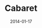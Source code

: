 ---
subheader: presented by UT/TAPS
description: "<p><span>In this quarter's season closer, director Dani Wieder presents\
  \ the 1987 revival of\_</span><em>Cabaret</em><span>\_(book by Joe Masteroff, music\
  \ by John Kander, lyrics by Fred Ebb),\_a tangled web of romances set in Weimar\
  \ Germany. This production returns to Christopher Isherwood's The Berlin Stories,\
  \ a collection of gritty urban dramas and the original inspiration for the musical.\
  \ Theater West becomes the Kit Kat Klub, a seedy basement stage full of music and\
  \ lust. The lights are low, and the hopes are hot. And don't forget; war is on its\
  \ way.</span></p><p><span>book by <strong>Joe Masteroff</strong><br/>\nmusic by\
  \ <strong>John Kander</strong><br/>\nlyrics by<strong> Fred Ebb</strong><br/>\n\
  directed by<strong> Danielle Wieder</strong></span></p><p><strong>CAST</strong></p>\
  \ <p><strong>\xC9amon Boylan\_</strong>(Emcee)<span>\_is a third-year majoring in\
  \ English Literature and TAPS. With University Theater, he has directed The Glass\
  \ Menagerie, This Property is Condemned, A Monologue from The Taming of the Shrew,\
  \ assistant directed The House of Yes, and looks forward to directing Macbeth in\
  \ the Fall. Also with University Theater, he has acted in Reefer Madness (Lecturer),\
  \ Henry VI (Warwick), What I Meant Was (Fritzie) and worked as a dramaturg on The\
  \ Merchant of Venice. He also has written and directed for New Work Week and co-curates\
  \ the quarterly Theater[24] festival, in which he has performed many times. At Logan\
  \ he works in the Box Office and with TAPS he serves as Front of House Manager North.</span></p><p><strong>Thomas\
  \ McLees</strong><span>\_(Cliff Bradshaw) is a 1st year TAPS Major in the College,\
  \ and is thrilled to be working with everyone in \"Cabaret\" on his first UT show.</span></p><p><strong>Cameron\
  \ Vanderwerf</strong>\_(Ernst Ludwig) is a second-year English and TAPS major in\
  \ the College. Past UT roles include Lysander in A Midsummer Night's Dream, Launcelot\
  \ in The Merchant of Venice, and Billy in The Real Thing.</p> <p><strong>Elisabeth\
  \ Del Toro </strong>(<span>Fr\u04D3ulein Kost)</span><span>\_is a 2nd year TAPS/Spanish\
  \ major. Elisabeth is excited to return to UT playing Fraulein Kost. She has acted\
  \ in last year's New Work Week, several Theater [24] shows and 6 UT productions,\
  \ including Cabaret. Once in a while, she emcees the similarly titled Logan Center\
  \ Cabaret. Elisabeth wrote and directed a play for this year's New Work Week, and\
  \ also serves on UT Committee as Secretary and is a curator for the Theater[24]\
  \ Festival.\_</span></p><p><strong>Alexandra Merritt Mathews</strong>\_(Fr\xE4ulein\
  \ Schneider) is an actor, director, and writer based in Chicago, IL and Buffalo,\
  \ NY. Most recently, Alexandra performed in PLATH/HUGHES as Sylvia Plath at the\
  \ Curious Theatre Branch's Rhinofest in February and at the FOTA Spring Festival\
  \ in May. Other previous roles include: The Drowsy Chaperone (The Drowsy Chaperone),\
  \ ALICES: Adventures in Wonderland (Secunda), \u2018Tis Pity She\u2019s A Whore\
  \ (Richardetto), An Actor Prepares (Stanislavski #4), Coriolanus (Menenius Agrippa/Fight\
  \ Captain), A Chorus Line (Sheila Bryant), and Rosencrantz and Guildenstern Are\
  \ Dead (Gertrude). Film credits include: \u201CThe American Side\u201D and \u201C\
  Battledogs.\u201D Alexandra serves as the director of Curtain Up!, a summer musical\
  \ theatre program for teens in Buffalo. She also dabbles in dramaturgy, and she\
  \ was an Assistant Dramaturg on Court Theatre\u2019s productions of The Misanthrope\
  \ and Tartuffe last spring. She is the Musical Director of Soul Umoja (UChicago\u2019\
  s Gospel Choir) and she is a member of the Chicago-based dance ensemble, Balkanske\
  \ Igre. She thanks her family and friends for their unwavering support. Visit\_\
  <a href=\"http://alexandramerrittmathews.appspot.com/\" target=\"_blank\">http://alexandramerrittmathews.appspot.com/</a>\_\
  for more information!\_</p><p><strong>Adam Amil Sharif\_</strong>(Hermann/Max)\_\
  is a second-year in the college, currently tied to a Philosophy major. He is excited\
  \ to perform for you this evening. He has a burning desire to dance more on stage,\
  \ for it whipped him into shape for this production. He hopes you feel bound to\
  \ your seats watching the show.</p><p><strong>Laurie Beckof</strong>f (Helga) is\
  \ a second-year English major.\_ Her dance training is primarily in tap, jazz, ballet,\
  \ and musical theatre, with a focus on Fosse.\_ She has performed in a number of\
  \ musicals, such as 42nd Street (Diane Lorimer), Thoroughly Modern Millie (Miss\
  \ Flannery), and Once Upon a Mattress (Queen Aggravain).\_ Her previous UT credits\
  \ include The Doctor and Ariel in the Tempest (Ariel), The Twelve Dancing Princesses\
  \ (Princess #8), The Drowsy Chaperone (choreographer), and As You Like It (Phebe).\
  \ \_</p><p><strong>Crystal Ma</strong>\_has been dancing for 10 years and enjoys\
  \ performing in various events on campus. She was a tap dancer in 42nd Street and\
  \ a keyboardist in the pit orchestra in The King and I. Her favorite color is grey\
  \ and she likes making guacamole.</p><p><strong>Alex Jarman\_</strong>(Victor)\_\
  is a first-year in the college considering a major in Political Science and a minor\
  \ in History.\_ He is excited to be working on his first UT production.</p><p><strong>Leilani\
  \ Douglas\_</strong>(Texas)\_is a first year in the College. She is so excited to\
  \ be returning to her first love, musical theater, through her first production\
  \ with University Theater! On campus, Leilani also dances with the Indian fusion\
  \ dance group Maya, volunteers with Peer Health Exchange, and works in the Office\
  \ of Admissions.<span>\_</span></p> <p><strong>Alana Thompson</strong>\_is a first\
  \ year in the college, hoping to major in English or History. This is her first\
  \ role with UT.\_</p><p><strong><span>ARTISTIC/PRODUCTION STAFF</span></strong></p><p><strong>Dani\
  \ Wieder</strong><span>\_(Director)\_is a second year in the college. After creating\
  \ directing a workshop (Barely There), Dani is making her main stage directorial\
  \ debut with Cabaret. Dani has also been an actor, choreographer, dramaturge, and\
  \ UT Committee member. This is her 6th UT credit.\_</span></p><p><strong>Murphy\
  \ Spence</strong><span>\_(Lighting Designer)\_is TAPS major in the college; she\
  \ is employed by the theater department as a member of the technical staff and as\
  \ the assistant to the director of the department. While this is her first production\
  \ as head set designer, she has previously worked as a master carpenter (Fool for\
  \ Love), lighting designer (As You Like It; The Drowsy Chaperone), as well as an\
  \ assistant lighting designer (The Real Thing; reWilding Genius). Outside of UT,\
  \ she has worked with the Laura Twirls Suicide Foundation, Chicago Association of\
  \ Black Storytellers, The New Colony, and the Inconvenience.\_</span><span>Lauren\
  \ Eames (Master Electrician) is a first year Religious Studies Major.\_ For UT:\
  \ Buried in Bughouse Square: A Studs Terkel Circus (ME); Godspell (ME); Fool For\
  \ Love (ME); The Hamletmachine (ALD).\_ She has also designed lights for UChicago\
  \ MAYA and Le Vorris &amp; Vox, and is a curator for Theater[24].\_ She occasionally\
  \ appears on stage as well.</span></p><p><strong>Victoria Grose\_</strong><span>(Costume\
  \ Designer) is a second-year Biological Sciences major in the College. She has been\
  \ involved in UT since fall quarter her first year, previously costume designing\
  \ Fool for Love, High Art: Commedia presents Hamlet and the The Drowsy Chaperone,\
  \ and costume assisting on B-Side Studio, Hotel Nepenthe and The Glass Menagerie.</span></p>\
  \ <p><strong>Ramon Valladarez\_</strong><span>(Lighting Designer)</span><span>\_\
  is a first-year in the college.\_ He has previously worked on UT's productions of\
  \ As You Like It (assistant LD), Grey Gardens (spot op), and Godspell (assistant\
  \ ld), as well as on CES's Thrill Me (LD).</span></p><p><strong>Alexandra Garfinkle\_\
  </strong>(Props Master)\_is a third-year TAPS major. She has worked in UT as a production\
  \ manager, designer, dramaturg, and director; she also serves on UT committee.</p><p><strong>Claire\
  \ Haupt\_</strong><span>(Production Manager)\_is a first year political science\
  \ major. She has previously assistant production managed on Hedda Gabler and Godspell.\
  \ She is very excited to be production managing for the first time!\_</span></p><p><strong>Benjamin\
  \ Heller</strong>\_is a fourth-year political science major. Previously he has production\
  \ managed Twelfth Night (Winter '12), The River Jordan (Spring '12), The Credeaux\
  \ Canvas (Winter '13), Hello Out There and First Love (Spring '13), Hedda Gabler\
  \ (Fall '13), and Godspell (Winter '14). This quarter, in addition to dramaturging\
  \ Cabaret, he was the production manager for Much Ado About Nothing. Thanks to University\
  \ Theater for everything.</p><p><strong>Sarah Lo\_</strong><span>(Co-Choreographer)\_\
  </span><span>is excited to be choreographing her first musical, and thrilled that\
  \ it is for a play as compelling and intriguing as Cabaret. She co-directs the dance\
  \ group UChicago Maya and has been or is a member of a number of other dance groups\
  \ on campus, including PhiNix, RBIM, and Raas. She's especially interested in using\
  \ dance as narrative and in mixing different styles, both from the Western canon\
  \ and from Eastern traditions.</span></p><p><span><strong>Angela Shen</strong> (Co-Choreographer)\
  \ is a second-year studying Biological Sciences with a Neuroscience concentration.\
  \ This is her first UT show. She has loved working on this show and is looking forward\
  \ to more! Outside of UT, she also leads UChicago Maya and FOTA.</span></p><p><strong>Eleanor\
  \ Clifford</strong><span>\_(University Theater Committee Liaison) is a second-year\
  \ HIPS and TAPS major. She has been performing most recently with Le Vorris and\
  \ Vox Circus and this quarter also acted, directed, and liaised for UT's New Work\
  \ Week.</span><span>\_</span></p> <p><span><strong>Noah Baskes </strong>(Master\
  \ Electrician)\_is a first year</span><span>\_physics major\_</span><span>and a\
  \ lighting technician. </span><span>He has been involved with lighting since the\
  \ start of high school and wants nothing more.\_</span><span>Past lighting credits\
  \ include\_</span><span>38 Special, the Human Rights Coalition and CATCO,</span><span>\_\
  and Lighting Director on Mrs. Ohio America 2013. Acting credits include\_</span><span>ME\
  \ on Waiting for Godot (Shepard Productions).</span></p><p><span><strong>Collin\
  \ D'Aloiso\_</strong>(Bass)\_has been playing stringed instruments p</span><span>rimarily\
  \ trained in jazz</span><span>\_</span><span>since the age of 11. Formerly, he was\
  \ a member of the Tucson Arizona Boys Chorus, Tucson Jazz Institute, and the UChicago\
  \ Motet Choir. Collin has studied under distinguished musicians such as Carlos Henriquez,\
  \ Brice Winston, and Dave\_</span><span>Douglas. He is a second year math major\
  \ at the College and plans to work in environmental conservation or organic farming\
  \ in the future.</span></p> <p><span><strong>Harriett Davis\_</strong>(Percussion)\
  \ is a 4th-year History major graduating in June. This is her first UT production,\
  \ and working on Cabaret has been a rewarding experience for her last quarter. She\
  \ is thrilled to have the opportunity to work with a great orchestra, staff, and\
  \ cast, and hopes you enjoy the show!\_\_\_</span></p><p><strong>Natalie Wagner\_\
  </strong>is a first year who is planning to major in Law, Letters, and Society and\
  \ TAPS. She was the Assistant Stage Manager for Hedda Gabler, Grey Gardens, Godspell,\
  \ and Buried in Bughouse Square. In addition, she has designed and curated-for-a-day\
  \ for Theater[24], and she is a member of University Theater's Student Committee.</p>\
  \ <p>The musical Cabaret is my first performance in a band and with UT. I've played\
  \ the guitar for six years now, self-taught. I am a first year, I sing in an a Capella\
  \ group, Make a Joyful Noise, and I am (currently) intending to major in Music and\
  \ Comparative Human Development.</p><p><span><strong>Adam Johnson\_</strong>(Synth)\_\
  is a first year Econ/PoliSci major. He has previously appeared in Grey Gardens and\
  \ A Little Star Quality and will be directing a workshop next autumn.\_</span></p><p><span><strong>Connor\
  \ Hanna</strong>\_(Tenor Saxophonist) is a third-year French major and music minor\
  \ in the College.\_ Although this is his first participation in any UT show, he\
  \ has been involved with several on-campus music groups, such as the University\
  \ Wind Ensemble, the Jazz X-Tet, and the Dirt Red Brass Band, which he currently\
  \ manages.</span></p> <p><strong>Curtis Walls\_</strong><span>(Trumpet)</span><span>\
  \ is a first year from Missouri. He's possibly majoring in biology with a minor\
  \ in minor. Some of his passions include biking, lemons, Avicii, capybaras, and\
  \ knowledge.</span></p> <p><strong>David Casey\_</strong><span>(Alto Sax, Clarinett,\
  \ Flute)</span><span>\_is a first-year at the university studying mathematics.\_\
  \ He hopes to graduate.\_ Outside of musical theatre, some of his interests include\
  \ (in no particular order): Ice cream, Long walks, Lists, Ukelele, Madonna, Iambic\
  \ hexameter, Nothing, Acronyms, Tuesdays, Interrogatives</span></p>"
slug: cabaret
title: Cabaret
layout: show-info
quarter: spring
year: 2014
season: 2013-2014 Shows
date: 2014-01-17

---